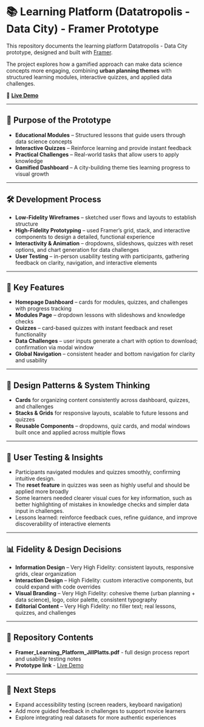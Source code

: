 # 📚 Learning Platform (Datatropolis - Data City) - Framer Prototype

This repository documents the learning platform Datatropolis - Data City prototype, designed and built with [Framer](https://www.framer.com/).  

The project explores how a gamified approach can make data science concepts more engaging, combining **urban planning themes** with structured learning modules, interactive quizzes, and applied data challenges.  

🔗 **[Live Demo](https://maroon-menu-830795.framer.app/)**  

---

## 🎯 Purpose of the Prototype

- **Educational Modules** – Structured lessons that guide users through data science concepts  
- **Interactive Quizzes** – Reinforce learning and provide instant feedback  
- **Practical Challenges** – Real-world tasks that allow users to apply knowledge  
- **Gamified Dashboard** – A city-building theme ties learning progress to visual growth  

---

## 🛠️ Development Process

- **Low-Fidelity Wireframes** – sketched user flows and layouts to establish structure  
- **High-Fidelity Prototyping** – used Framer’s grid, stack, and interactive components to design a detailed, functional experience  
- **Interactivity & Animation** – dropdowns, slideshows, quizzes with reset options, and chart generation for data challenges  
- **User Testing** – in-person usability testing with participants, gathering feedback on clarity, navigation, and interactive elements

---

## 🧩 Key Features

- **Homepage Dashboard** – cards for modules, quizzes, and challenges with progress tracking  
- **Modules Page** – dropdown lessons with slideshows and knowledge checks  
- **Quizzes** – card-based quizzes with instant feedback and reset functionality  
- **Data Challenges** – user inputs generate a chart with option to download; confirmation via modal window  
- **Global Navigation** – consistent header and bottom navigation for clarity and usability  

---

## 🧱 Design Patterns & System Thinking
- **Cards** for organizing content consistently across dashboard, quizzes, and challenges  
- **Stacks & Grids** for responsive layouts, scalable to future lessons and quizzes  
- **Reusable Components** – dropdowns, quiz cards, and modal windows built once and applied across multiple flows  

---

## 👥 User Testing & Insights

- Participants navigated modules and quizzes smoothly, confirming intuitive design.
- The **reset feature** in quizzes was seen as highly useful and should be applied more broadly  
- Some learners needed clearer visual cues for key information, such as better highlighting of mistakes in knowledge checks and simpler data input in challenges.
- Lessons learned: reinforce feedback cues, refine guidance, and improve discoverability of interactive elements  

---

## 📊 Fidelity & Design Decisions

- **Information Design** – Very High Fidelity: consistent layouts, responsive grids, clear organization  
- **Interaction Design** – High Fidelity: custom interactive components, but could expand with code overrides  
- **Visual Branding** – Very High Fidelity: cohesive theme (urban planning + data science), logo, color palette, consistent typography  
- **Editorial Content** – Very High Fidelity: no filler text; real lessons, quizzes, and challenges

---

## 📂 Repository Contents

- **Framer_Learning_Platform_JillPlatts.pdf** - full design process report and usability testing notes  
- **Prototype link** - [Live Demo](https://maroon-menu-830795.framer.app/)  

---

## 🔮 Next Steps
- Expand accessibility testing (screen readers, keyboard navigation)  
- Add more guided feedback in challenges to support novice learners  
- Explore integrating real datasets for more authentic experiences  
